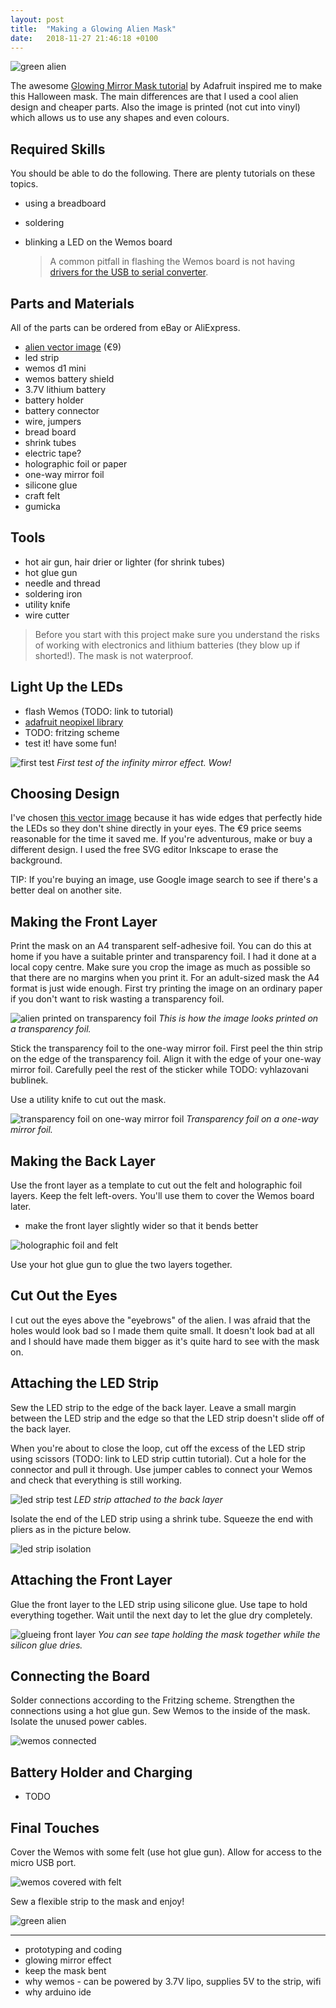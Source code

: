 ```yaml
---
layout: post
title:  "Making a Glowing Alien Mask"
date:   2018-11-27 21:46:18 +0100
---
```


![green alien](/blog/assets/alien_green3.gif)

The awesome [Glowing Mirror Mask tutorial](https://learn.adafruit.com/glowing-mirror-mask/introduction) by Adafruit inspired me to make this Halloween mask. The main differences are that I used a cool alien design and cheaper parts. Also the image is printed (not cut into vinyl) which allows us to use any shapes and even colours.

## Required Skills

You should be able to do the following. There are plenty tutorials on these topics.

- using a breadboard
- soldering
- blinking a LED on the Wemos board

  > A common pitfall in flashing the Wemos board is not having [drivers for the USB to serial converter](https://www.silabs.com/products/development-tools/software/usb-to-uart-bridge-vcp-drivers).

## Parts and Materials

All of the parts can be ordered from eBay or AliExpress.

- [alien vector image](https://www.istockphoto.com/vector/sign-of-space-aliens-gm906014358-249808396) (€9)
- led strip
- wemos d1 mini
- wemos battery shield
- 3.7V lithium battery
- battery holder
- battery connector
- wire, jumpers
- bread board
- shrink tubes
- electric tape?
- holographic foil or paper
- one-way mirror foil
- silicone glue
- craft felt
- gumicka

## Tools

- hot air gun, hair drier or lighter (for shrink tubes)
- hot glue gun
- needle and thread
- soldering iron
- utility knife
- wire cutter

> Before you start with this project make sure you understand the risks of working with electronics and lithium batteries (they blow up if shorted!). The mask is not waterproof.

## Light Up the LEDs

- flash Wemos (TODO: link to tutorial)
- [adafruit neopixel library](https://learn.adafruit.com/adafruit-neopixel-uberguide/arduino-library-installation)
- TODO: fritzing scheme
- test it! have some fun!

![first test](/blog/assets/alien_first_test.png)
*First test of the infinity mirror effect. Wow!*

## Choosing Design

I've chosen [this vector image](https://www.istockphoto.com/vector/sign-of-space-aliens-gm906014358-249808396) because it has wide edges that perfectly hide the LEDs so they don't shine directly in your eyes. The €9 price seems reasonable for the time it saved me. If you're adventurous, make or buy a different design. I used the free SVG editor Inkscape to erase the background.

TIP: If you're buying an image, use Google image search to see if there's a better deal on another site.

## Making the Front Layer

Print the mask on an A4 transparent self-adhesive foil. You can do this at home if you have a suitable printer and transparency foil. I had it done at a local copy centre. Make sure you crop the image as much as possible so that there are no margins when you print it. For an adult-sized mask the A4 format is just wide enough. First try printing the image on an ordinary paper if you don't want to risk wasting a transparency foil.

![alien printed on transparency foil](/blog/assets/alien_foil.jpeg)
*This is how the image looks printed on a transparency foil.*

Stick the transparency foil to the one-way mirror foil. First peel the thin strip on the edge of the transparency foil. Align it with the edge of your one-way mirror foil. Carefully peel the rest of the sticker while TODO: vyhlazovani bublinek.

Use a utility knife to cut out the mask.

![transparency foil on one-way mirror foil](/blog/assets/alien_foil_cut.jpeg)
*Transparency foil on a one-way mirror foil.*

## Making the Back Layer

Use the front layer as a template to cut out the felt and holographic foil layers. Keep the felt left-overs. You'll use them to cover the Wemos board later.

- make the front layer slightly wider so that it bends better

![holographic foil and felt](/blog/assets/alien_holographic_felt.jpeg)

Use your hot glue gun to glue the two layers together.

## Cut Out the Eyes

I cut out the eyes above the "eyebrows" of the alien. I was afraid that the holes would look bad so I made them quite small. It doesn't look bad at all and I should have made them bigger as  it's quite hard to see with the mask on.

## Attaching the LED Strip

Sew the LED strip to the edge of the back layer. Leave a small margin between the LED strip and the edge so that the LED strip doesn't slide off of the back layer.

When you're about to close the loop, cut off the excess of the LED strip using scissors (TODO: link to LED strip cuttin tutorial). Cut a hole for the connector and pull it through. Use jumper cables to connect your Wemos and check that everything is still working.

![led strip test](/blog/assets/alien_led_strip_test.jpeg)
*LED strip attached to the back layer*

Isolate the end of the LED strip using a shrink tube. Squeeze the end with pliers as in the picture below.

![led strip isolation](/blog/assets/alien_led_strip_ending.jpeg)

## Attaching the Front Layer

Glue the front layer to the LED strip using silicone glue. Use tape to hold everything together. Wait until the next day to let the glue dry completely.

![glueing front layer](/blog/assets/alien_silicone_glue.jpeg)
*You can see tape holding the mask together while the silicon glue dries.*

## Connecting the Board

Solder connections according to the Fritzing scheme. Strengthen the connections using a hot glue gun. Sew Wemos to the inside of the mask. Isolate the unused power cables.

![wemos connected](/blog/assets/alien_wemos.jpeg)

## Battery Holder and Charging

- TODO

## Final Touches

Cover the Wemos with some felt (use hot glue gun). Allow for access to the micro USB port.

![wemos covered with felt](/blog/assets/alien_wemos_covered.jpeg)

Sew a flexible strip to the mask and enjoy!

![green alien](/blog/assets/alien_green.gif)

----------
- prototyping and coding
- glowing mirror effect
- keep the mask bent
- why wemos - can be powered by 3.7V lipo, supplies 5V to the strip, wifi
- why arduino ide
